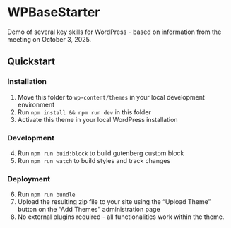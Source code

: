 WPBaseStarter
=============

Demo of several key skills for WordPress - based on information from the meeting on October 3, 2025.

## Quickstart

### Installation

1. Move this folder to `wp-content/themes` in your local development environment
2. Run `npm install && npm run dev` in this folder
3. Activate this theme in your local WordPress installation

### Development

4. Run `npm run buid:block` to build gutenberg custom block
5. Run `npm run watch` to build styles and track changes

### Deployment

6. Run `npm run bundle`
7. Upload the resulting zip file to your site using the “Upload Theme” button on the “Add Themes” administration page
8. No external plugins required - all functionalities work within the theme.